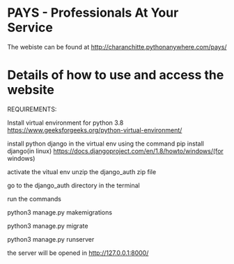 # PAYS - Professionals At Your Service
The webiste can be found at http://charanchitte.pythonanywhere.com/pays/
# Details of how to use and access the website

REQUIREMENTS:

Install virtual environment for python 3.8
https://www.geeksforgeeks.org/python-virtual-environment/

install python django in the virtual env using the command 
pip install django(in linux)
https://docs.djangoproject.com/en/1.8/howto/windows/(for windows)

activate the vitual env
unzip the django_auth zip file 

go to the django_auth directory in the terminal

run the commands

python3 manage.py makemigrations

python3 manage.py migrate

python3 manage.py runserver

the server will be opened in http://127.0.0.1:8000/
